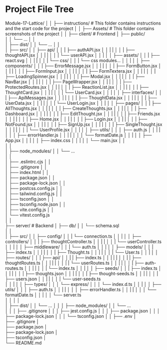 # Project File Tree

Module-17-Lattice/
│
│
├── instructions/               # This folder contains instructions and the start code for the project
│
│
├── Assets/                     # This folder contains screenshots of the project 
│
│
├── client/                     # Frontend 
│   ├── public/  
│   │    └── ... 
│   │  
│   ├── dist/ 
│   │    └── ...
│   │  
│   ├── src/ 
│   │    ├── api/
│   │    |    ├── authAPI.jsx
│   │    |    | 
│   │    |    ├── thoughtAPI.jsx
│   │    |    | 
│   │    |    └── userAPI.jsx
│   │    | 
│   │    ├── assets/
│   │    |    ├── react.svg
│   │    |    |
│   │    |    └── css/
│   │    |         └── css modules...
│   │    | 
│   │    ├── components/
│   │    |    ├── ErrorMessage.jsx
│   │    |    | 
│   │    |    ├── FormButton.jsx
│   │    |    | 
│   │    |    ├── FormInput.jsx
│   │    |    | 
│   │    |    ├── FormTextera.jsx
│   │    |    | 
│   │    |    ├── LoadingSpinner.jsx
│   │    |    | 
│   │    |    ├── Modal.jsx
│   │    |    | 
│   │    |    ├── NavBar.jsx
│   │    |    | 
│   │    |    ├── PageWrapper.jsx
│   │    |    | 
│   │    |    ├── ProtectedRoutes.jsx
│   │    |    | 
│   │    |    ├── ReactionList.jsx
│   │    |    | 
│   │    |    ├── ThoughtCard.jsx
│   │    |    | 
│   │    |    └── UserCard.jsx
│   │    | 
│   │    ├── interfaces/
│   │    |    ├── ApiMessages.jsx
│   │    |    | 
│   │    |    ├── ThoughtData.jsx
│   │    |    | 
│   │    |    ├── UserData.jsx
│   │    |    | 
│   │    |    └── UserLogin.jsx
│   │    | 
│   │    ├── pages/
│   │    |    ├── AllThoughts.jsx
│   │    |    | 
│   │    |    ├── CreateThoughts.jsx
│   │    |    | 
│   │    |    ├── Dashboard.jsx
│   │    |    | 
│   │    |    ├── EditThought.jsx
│   │    |    | 
│   │    |    ├── Friends.jsx
│   │    |    | 
│   │    |    ├── Home.jsx
│   │    |    | 
│   │    |    ├── Login.jsx
│   │    |    | 
│   │    |    ├── NotFound.jsx
│   │    |    | 
│   │    |    ├── SignUp.jsx
│   │    |    | 
│   │    |    ├── SingleThought.jsx
│   │    |    | 
│   │    |    └── UserProfile.jsx
│   │    | 
│   │    ├── utils/ 
│   │    │    ├── auth.js
│   │    |    | 
│   │    │    ├── errorHandler.js
│   │    |    | 
│   │    │    └── formatDate.js
│   │    | 
│   │    ├── App.jsx 
│   │    | 
│   │    ├── index.css
│   │    | 
│   │    └── main.jsx
│   │   
│   │    
│   ├── node_modules/ 
│   │    └── ...  
│   │    
│   ├── .eslintrc.cjs 
│   │    
│   ├── .gitignore
│   │    
│   ├── index.html
│   │    
│   ├── package.json
│   │    
│   ├── package-lock.json
│   │    
│   ├── postcss.config.js
│   │    
│   ├── tailwind.config.js
│   │    
│   ├── tsconfig.json
│   │    
│   ├── tsconfig.node.json
│   │    
│   ├── vite.config.js 
│   │    
│   └── vitest.config.js              
│
│   
├── server/                     # Backend
│   ├── db/ 
│   │    └── schema.sql  
│   │                  
│   ├── src/ 
│   │    ├── config/
│   │    |    └── connection.ts
│   │    | 
│   │    ├── controllers/
│   │    |    ├── thoughtController.ts 
│   │    |    | 
│   │    |    └── userController.ts
│   │    | 
│   │    ├── middleware/
│   │    |    └── auth.ts
│   │    | 
│   │    ├── models/
│   │    |    ├── index.ts
│   │    |    | 
│   │    |    ├── Thought.ts 
│   │    |    | 
│   │    |    └── User.ts
│   │    | 
│   │    ├── routes/
│   │    |    ├── api/
│   │    |    |    ├── index.ts 
│   │    |    |    | 
│   │    |    |    ├── thoughtRoutes.ts
│   │    |    |    | 
│   │    |    |    └── userRoutes.ts
│   │    |    | 
│   │    |    ├── auth-routes.ts
│   │    |    | 
│   │    |    └── index.ts
│   │    | 
│   │    ├── seeds/ 
│   │    |    ├── index.ts
│   │    |    | 
│   │    |    ├── thoughts.json
│   │    |    | 
│   │    |    ├── thought-seeds.ts 
│   │    |    | 
│   │    |    ├── users.json 
│   │    |    | 
│   │    |    └── user-seeds.ts  
│   │    | 
│   │    ├── types/ 
│   │    │    └── express/
│   │    │         └── index.d.ts 
│   │    | 
│   │    ├── utils/ 
│   │    │    ├── auth.ts
│   │    |    | 
│   │    │    ├── errorHandler.ts
│   │    |    | 
│   │    │    └── formatDate.ts
│   │    | 
│   │    └── server.ts  
│   │ 
│   │       
│   ├── dist/ 
│   │    └── ...
│   │ 
│   ├── node_modules/ 
│   │    └── ...   
│   │ 
│   ├── .gitignore
│   │ 
│   ├── jest.config.js
│   │ 
│   ├── package.json
│   │ 
│   ├── package-lock.json
│   │ 
│   └── tsconfig.json
│
│
├── .env
│   
├── .gitignore
│   
├── package.json
│   
├── package-lock.json
│   
├── tsconfig.json
│   
└── README.md
   